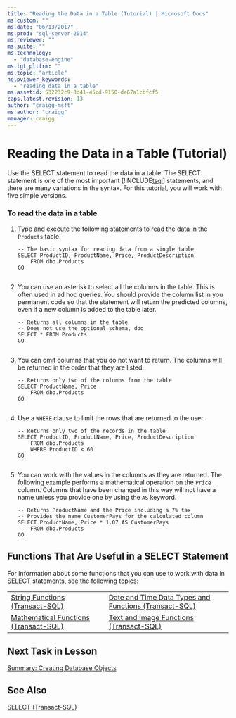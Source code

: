 ```yaml
---
title: "Reading the Data in a Table (Tutorial) | Microsoft Docs"
ms.custom: ""
ms.date: "06/13/2017"
ms.prod: "sql-server-2014"
ms.reviewer: ""
ms.suite: ""
ms.technology: 
  - "database-engine"
ms.tgt_pltfrm: ""
ms.topic: "article"
helpviewer_keywords: 
  - "reading data in a table"
ms.assetid: 532232c9-3d41-45cd-9150-de67a1cbfcf5
caps.latest.revision: 13
author: "craigg-msft"
ms.author: "craigg"
manager: craigg
---
```

# Reading the Data in a Table (Tutorial)
  Use the SELECT statement to read the data in a table. The SELECT statement is one of the most important [!INCLUDE[tsql](../includes/tsql-md.md)] statements, and there are many variations in the syntax. For this tutorial, you will work with five simple versions.  
  
### To read the data in a table  
  
1.  Type and execute the following statements to read the data in the `Products` table.  
  
    ```  
    -- The basic syntax for reading data from a single table  
    SELECT ProductID, ProductName, Price, ProductDescription  
        FROM dbo.Products  
    GO  
  
    ```  
  
2.  You can use an asterisk to select all the columns in the table. This is often used in ad hoc queries. You should provide the column list in you permanent code so that the statement will return the predicted columns, even if a new column is added to the table later.  
  
    ```  
    -- Returns all columns in the table  
    -- Does not use the optional schema, dbo  
    SELECT * FROM Products  
    GO  
  
    ```  
  
3.  You can omit columns that you do not want to return. The columns will be returned in the order that they are listed.  
  
    ```  
    -- Returns only two of the columns from the table  
    SELECT ProductName, Price  
        FROM dbo.Products  
    GO  
  
    ```  
  
4.  Use a `WHERE` clause to limit the rows that are returned to the user.  
  
    ```  
    -- Returns only two of the records in the table  
    SELECT ProductID, ProductName, Price, ProductDescription  
        FROM dbo.Products  
        WHERE ProductID < 60  
    GO  
  
    ```  
  
5.  You can work with the values in the columns as they are returned. The following example performs a mathematical operation on the `Price` column. Columns that have been changed in this way will not have a name unless you provide one by using the `AS` keyword.  
  
    ```  
    -- Returns ProductName and the Price including a 7% tax  
    -- Provides the name CustomerPays for the calculated column  
    SELECT ProductName, Price * 1.07 AS CustomerPays  
        FROM dbo.Products  
    GO  
    ```  
  
## Functions That Are Useful in a SELECT Statement  
 For information about some functions that you can use to work with data in SELECT statements, see the following topics:  
  
|||  
|-|-|  
|[String Functions &#40;Transact-SQL&#41;](/sql/t-sql/functions/string-functions-transact-sql)|[Date and Time Data Types and Functions &#40;Transact-SQL&#41;](/sql/t-sql/functions/date-and-time-data-types-and-functions-transact-sql)|  
|[Mathematical Functions &#40;Transact-SQL&#41;](/sql/t-sql/functions/mathematical-functions-transact-sql)|[Text and Image Functions &#40;Transact-SQL&#41;](/sql/t-sql/functions/text-and-image-functions-textptr-transact-sql)|  
  
## Next Task in Lesson  
 [Summary: Creating Database Objects](lesson-1-5-summary-creating-database-objects.md)  
  
## See Also  
 [SELECT &#40;Transact-SQL&#41;](/sql/t-sql/queries/select-transact-sql)  
  
  
